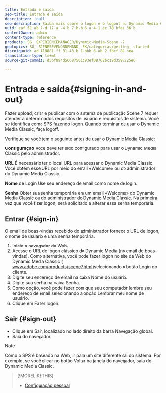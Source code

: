 ```yaml
---
title: Entrada e saída
seo-title: Entrada e saída
description: 'null'
seo-description: Saiba mais sobre o logon e o logout no Dynamic Media Classic
uuid: eaf 51 ab 7-d 17 a -4 b 7 b-b 6 a 4-1 ec 78 bfee 36 b
contentOwner: admin
content-type: reference
products: SG_ EXPERIENCEMANAGER/Dynamic-Media-Scene -7
geptopics: SG_ SCENESEVENONDEMAND_ PK/categorias/getting_ started
discoiquuid: ad 418881-ff 31-43 b 1-bbb 6-ab 2 fbcf 89 bea
translation-type: tm+mt
source-git-commit: d5bf894d56687561c93ef08762bc19d3597225e6

---
```



# Entrada e saída{#signing-in-and-out}

Fazer upload, criar e publicar com o sistema de publicação Scene 7 requer atender a determinados requisitos de usuário e requisitos de sistema. Você se identifica como SPS fazendo logon. Quando terminar de usar o Dynamic Media Classic, faça logoff.

Verifique se você tem o seguinte antes de usar o Dynamic Media Classic:

**Configuração** Você deve ter sido configurado para usar o Dynamic Media Classic pelo administrador.

**URL** É necessário ter o local URL para acessar o Dynamic Media Classic. Você obtém esse URL por meio do email «Welcome» ou do administrador do Dynamic Media Classic.

**Nome** de Login Use seu endereço de email como nome de login.

**Senha** Obter sua senha temporária em um email «Welcome» do Dynamic Media Classic ou do administrador do Dynamic Media Classic. Na primeira vez que você fizer logon, será solicitado a alterar essa senha temporária.

## Entrar {#sign-in}

O email de boas-vindas recebido do administrador fornece o URL de logon, o nome de usuário e uma senha temporária.

1. Inicie o navegador da Web.
1. Acesse o URL de logon clássico do Dynamic Media (no email de boas-vindas). Como alternativa, você pode fazer logon no site da Web do Dynamic Media Classic ( [www.adobe.com/products/scene7.html)](https://www.adobe.com/products/scene7.html)selecionando o botão Login do cliente.
1. Digite seu endereço de email na caixa Nome do usuário.
1. Digite sua senha na caixa Senha.
1. Como opção, você pode fazer com que seu computador lembre seu endereço de email selecionando a opção Lembrar meu nome de usuário.
1. Clique em Fazer logon.

## Sair {#sign-out}

* Clique em Sair, localizado no lado direito da barra Navegação global.
* Saia do navegador.

>[!NOTE]
>
>Como o SPS é baseado na Web, ir para um site diferente sai do sistema. Por exemplo, se você clicar no botão Voltar na janela do navegador, saia do Dynamic Media Classic.

>[!MORELIKETHIS]
>
>* [Configuração pessoal](personal-setup.md#personal_setup)

